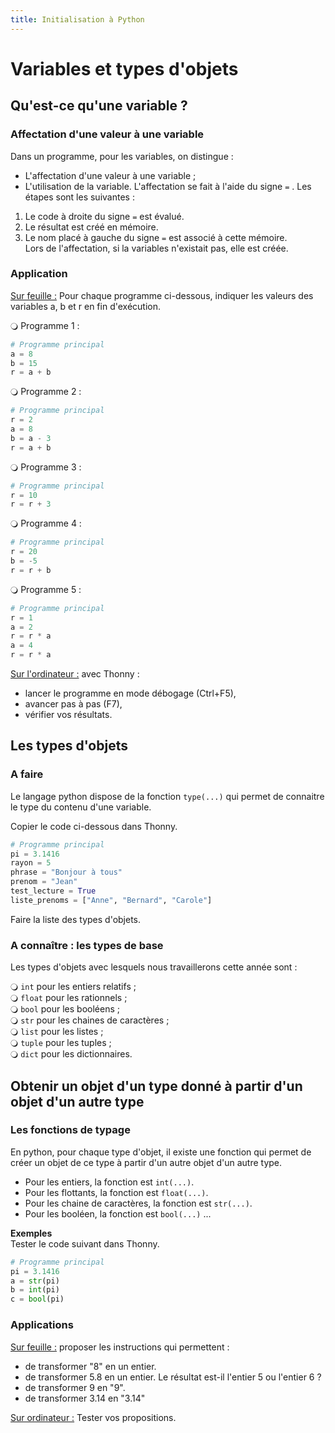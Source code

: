 ```yaml
---
title: Initialisation à Python
---
```


# Variables et types d'objets

<link rel="stylesheet" href="../assets/style.css" />


## Qu'est-ce qu'une variable ?

### Affectation d'une valeur à une variable

Dans un programme, pour les variables, on distingue :

- L'affectation d'une valeur à une variable ;
- L'utilisation de la variable.
L'affectation se fait à l'aide du signe `=` . Les étapes sont les suivantes :

1) Le code à droite du signe `=` est évalué.  
2) Le résultat est créé en mémoire.  
3) Le nom placé à gauche du signe `=` est associé à cette mémoire.  
Lors de l'affectation, si la variables n'existait pas, elle est créée.  

### Application

<u>Sur feuille :</u> Pour chaque programme ci-dessous, indiquer les valeurs des variables a, b et r en fin d'exécution.

🔾 Programme 1 :

```python
# Programme principal
a = 8
b = 15
r = a + b
```

🔾 Programme 2 :

```python
# Programme principal
r = 2
a = 8
b = a - 3
r = a + b
```

🔾 Programme 3 :

```python
# Programme principal
r = 10
r = r + 3
```

🔾 Programme 4 :

```python
# Programme principal
r = 20
b = -5
r = r + b
```

🔾 Programme 5 :

```python
# Programme principal
r = 1
a = 2
r = r * a
a = 4
r = r * a
```

<u>Sur l'ordinateur :</u> avec Thonny :

- lancer le programme en mode débogage  (Ctrl+F5),
- avancer pas à pas  (F7),
- vérifier vos résultats.

## Les types d'objets

### A faire

Le langage python dispose de la fonction `type(...)` qui permet de connaitre le type du contenu d'une variable.

Copier le code ci-dessous dans Thonny.

```python
# Programme principal
pi = 3.1416
rayon = 5
phrase = "Bonjour à tous"
prenom = "Jean"
test_lecture = True
liste_prenoms = ["Anne", "Bernard", "Carole"]
```
Faire la liste des types d'objets.

### A connaître : les types de base

Les types d'objets avec lesquels nous travaillerons cette année sont :

🔾 `int` pour les entiers relatifs ;  
🔾 `float` pour les rationnels ;  
🔾 `bool` pour les booléens ;  
🔾 `str` pour les chaines de caractères ;  
🔾 `list` pour les listes ;  
🔾 `tuple` pour les tuples ;  
🔾 `dict` pour les dictionnaires.  


## Obtenir un objet d'un type donné à partir d'un objet d'un autre type

### Les fonctions de typage

En python, pour chaque type d'objet, il existe une fonction qui permet de créer un objet de ce type à partir d'un autre objet d'un autre type.

- Pour les entiers, la fonction est `int(...)`.
- Pour les flottants, la fonction est `float(...)`.
- Pour les chaine de caractères, la fonction est `str(...)`.
- Pour les booléen, la fonction est `bool(...)`
...

**Exemples**  
Tester le code suivant dans Thonny.

```python
# Programme principal
pi = 3.1416
a = str(pi)
b = int(pi)
c = bool(pi)
```

### Applications

<u>Sur feuille :</u> proposer les instructions qui permettent :

- de transformer "8" en un entier.
- de transformer 5.8 en un entier. Le résultat est-il l'entier 5 ou l'entier 6 ?
- de transformer 9 en "9".
- de transformer 3.14 en "3.14"

<u>Sur ordinateur :</u> Tester vos propositions.

